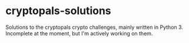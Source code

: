 # cryptopals-solutions
Solutions to the cryptopals crypto challenges, mainly written in Python 3. Incomplete at the moment, but I'm actively working on them.
